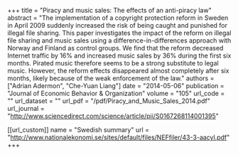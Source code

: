 +++
title = "Piracy and music sales: The effects of an anti-piracy law"
abstract = "The implementation of a copyright protection reform in Sweden in April 2009 suddenly increased the risk of being caught and punished for illegal file sharing. This paper investigates the impact of the reform on illegal file sharing and music sales using a difference-in-differences approach with Norway and Finland as control groups. We find that the reform decreased Internet traffic by 16% and increased music sales by 36% during the first six months. Pirated music therefore seems to be a strong substitute to legal music. However, the reform effects disappeared almost completely after six months, likely because of the weak enforcement of the law."
authors = ["Adrian Adermon", "Che-Yuan Liang"]
date = "2014-05-06"
publication = "Journal of Economic Behavior & Organization"
volume = "105"
url_code = ""
url_dataset = ""
url_pdf = "/pdf/Piracy_and_Music_Sales_2014.pdf"
url_journal = "http://www.sciencedirect.com/science/article/pii/S0167268114001395"

[[url_custom]]
name = "Swedish summary"
url = "http://www.nationalekonomi.se/sites/default/files/NEFfiler/43-3-aacyl.pdf"
+++
